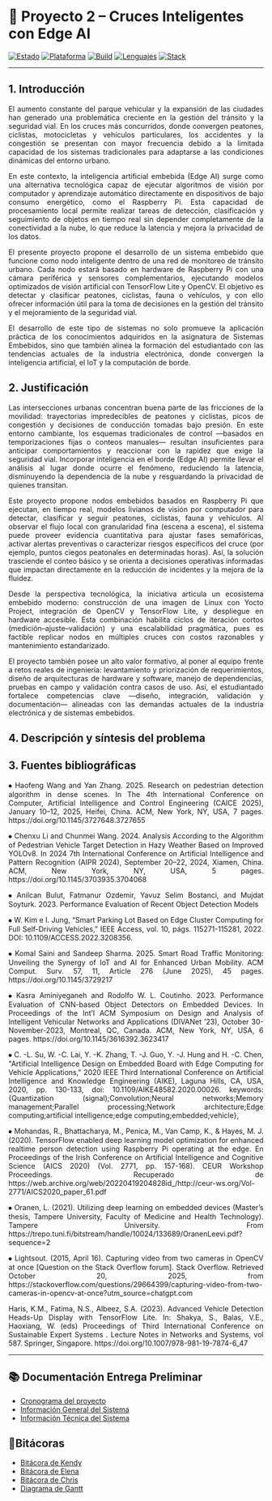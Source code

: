 # 🚦 Proyecto 2 – Cruces Inteligentes con Edge AI  

[![Estado](https://img.shields.io/badge/estado-en_desarrollo-blue.svg)]()
[![Plataforma](https://img.shields.io/badge/target-Raspberry%20Pi-green.svg)]()
[![Build](https://img.shields.io/badge/build-Yocto-kirkstone.svg)]()
[![Lenguajes](https://img.shields.io/badge/lenguajes-Python-orange.svg)]()
[![Stack](https://img.shields.io/badge/stack-OpenCV%20%7C%20TensorFlow%20Lite%20%7C%20V4L2%20%7C%20systemd-lightgrey.svg)]()

---


## 1. Introducción  
<p align="justify">
El aumento constante del parque vehicular y la expansión de las ciudades han generado una problemática creciente en la gestión del tránsito y la seguridad vial. En los cruces más concurridos, donde convergen peatones, ciclistas, motocicletas y vehículos particulares, los accidentes y la congestión se presentan con mayor frecuencia debido a la limitada capacidad de los sistemas tradicionales para adaptarse a las condiciones dinámicas del entorno urbano.
</p>
<p align="justify">
En este contexto, la inteligencia artificial embebida (Edge AI) surge como una alternativa tecnológica capaz de ejecutar algoritmos de visión por computador y aprendizaje automático directamente en dispositivos de bajo consumo energético, como el Raspberry Pi. Esta capacidad de procesamiento local permite realizar tareas de detección, clasificación y seguimiento de objetos en tiempo real sin depender completamente de la conectividad a la nube, lo que reduce la latencia y mejora la privacidad de los datos.
</p>
<p align="justify">
El presente proyecto propone el desarrollo de un sistema embebido que funcione como nodo inteligente dentro de una red de monitoreo de tránsito urbano. Cada nodo estará basado en hardware de Raspberry Pi con una cámara periférica y sensores complementarios, ejecutando modelos optimizados de visión artificial con TensorFlow Lite y OpenCV. El objetivo es detectar y clasificar peatones, ciclistas, fauna o vehículos, y con ello ofrecer información útil para la toma de decisiones en la gestión del tránsito y el mejoramiento de la seguridad vial.
</p>
<p align="justify">
El desarrollo de este tipo de sistemas no solo promueve la aplicación práctica de los conocimientos adquiridos en la asignatura de Sistemas Embebidos, sino que también alinea la formación del estudiantado con las tendencias actuales de la industria electrónica, donde convergen la inteligencia artificial, el IoT y la computación de borde.
</p>



## 2. Justificación
<p align="justify">
Las intersecciones urbanas concentran buena parte de las fricciones de la movilidad: trayectorias impredecibles de peatones y ciclistas, picos de congestión y decisiones de conducción tomadas bajo presión. En este entorno cambiante, los esquemas tradicionales de control —basados en temporizaciones fijas o conteos manuales— resultan insuficientes para anticipar comportamientos y reaccionar con la rapidez que exige la seguridad vial. Incorporar inteligencia en el borde (Edge AI) permite llevar el análisis al lugar donde ocurre el fenómeno, reduciendo la latencia, disminuyendo la dependencia de la nube y resguardando la privacidad de quienes transitan.
</p>

<p align="justify">
Este proyecto propone nodos embebidos basados en Raspberry Pi que ejecutan, en tiempo real, modelos livianos de visión por computador para detectar, clasificar y seguir peatones, ciclistas, fauna y vehículos. Al observar el flujo local con granularidad fina (escena a escena), el sistema puede proveer evidencia cuantitativa para ajustar fases semafóricas, activar alertas preventivas o caracterizar riesgos específicos del cruce (por ejemplo, puntos ciegos peatonales en determinadas horas). Así, la solución trasciende el conteo básico y se orienta a decisiones operativas informadas que impactan directamente en la reducción de incidentes y la mejora de la fluidez.
</p>

<p align="justify">
Desde la perspectiva tecnológica, la iniciativa articula un ecosistema embebido moderno: construcción de una imagen de Linux con Yocto Project, integración de OpenCV y TensorFlow Lite, y despliegue en hardware accesible. Esta combinación habilita ciclos de iteración cortos (medición–ajuste–validación) y una escalabilidad pragmática, pues es factible replicar nodos en múltiples cruces con costos razonables y mantenimiento estandarizado.
</p>

<p align="justify">
El proyecto también posee un alto valor formativo, al poner al equipo frente a retos reales de ingeniería: levantamiento y priorización de requerimientos, diseño de arquitecturas de hardware y software, manejo de dependencias, pruebas en campo y validación contra casos de uso. Así, el estudiantado fortalece competencias clave —diseño, integración, validación y documentación— alineadas con las demandas actuales de la industria electrónica y de sistemas embebidos.
</p>


## 4. Descripción y síntesis del problema


## 3. Fuentes bibliográficas
<p align="justify">
⦁	Haofeng Wang and Yan Zhang. 2025. Research on pedestrian detection algorithm in dense scenes. In The 4th International Conference on Computer, Artificial Intelligence and Control Engineering (CAICE 2025), January 10–12, 2025, Heifei, China. ACM, New York, NY, USA, 7 pages. https://doi.org/10.1145/3727648.3727655
</p>

<p align="justify">
⦁	Chenxu Li and Chunmei Wang. 2024. Analysis According to the Algorithm of Pedestrian Vehicle Target Detection in Hazy Weather Based on Improved YOLOv8. In 2024 7th International Conference on Artificial Intelligence and Pattern Recognition (AIPR 2024), September 20–22, 2024, Xiamen, China. ACM, New York, NY, USA, 5 pages. https://doi.org/10.1145/3703935.3704068
</p>

<p align="justify">
⦁	Anilcan Bulut, Fatmanur Ozdemir, Yavuz Selim Bostanci, and Mujdat Soyturk. 2023. Performance Evaluation of Recent Object Detection Models
</p>

<p align="justify">
⦁	 W. Kim e I. Jung, “Smart Parking Lot Based on Edge Cluster Computing for Full  Self-Driving Vehicles,” IEEE Access, vol. 10, págs. 115271-115281, 2022. DOI: 10.1109/ACCESS.2022.3208356.
</p>

<p align="justify">
⦁	Komal Saini and Sandeep Sharma. 2025. Smart Road Traffic Monitoring: Unveiling the Synergy of IoT and AI for Enhanced Urban Mobility. ACM Comput. Surv. 57, 11, Article 276 (June 2025), 45 pages. https://doi.org/10.1145/3729217
</p>

<p align="justify">
⦁	Kasra Aminiyeganeh and Rodolfo W. L. Coutinho. 2023. Performance Evaluation of CNN-based Object Detectors on Embedded Devices. In Proceedings of the Int’l ACM Symposium on Design and Analysis of Intelligent Vehicular Networks and Applications (DIVANet ’23), October 30-November-2023, Montreal, QC, Canada. ACM, New York, NY, USA, 6 pages. https://doi.org/10.1145/3616392.3623417
</p>

<p align="justify">
⦁	C. -L. Su, W. -C. Lai, Y. -K. Zhang, T. -J. Guo, Y. -J. Hung and H. -C. Chen, "Artificial Intelligence Design on Embedded Board with Edge Computing for Vehicle Applications," 2020 IEEE Third International Conference on Artificial Intelligence and Knowledge Engineering (AIKE), Laguna Hills, CA, USA, 2020, pp. 130-133, doi: 10.1109/AIKE48582.2020.00026. keywords: {Quantization (signal);Convolution;Neural networks;Memory management;Parallel processing;Network architecture;Edge computing;artificial intelligence;edge computing;embedded;vehicle},
</p>

<p align="justify">
⦁	Mohandas, R., Bhattacharya, M., Penica, M., Van Camp, K., & Hayes, M. J. (2020). TensorFlow enabled deep learning model optimization for enhanced realtime person detection using Raspberry Pi operating at the edge. En Proceedings of the Irish Conference on Artificial Intelligence and Cognitive Science (AICS 2020) (Vol. 2771, pp. 157-168). CEUR Workshop Proceedings. Recuperado de https://web.archive.org/web/20220419204828id_/http://ceur-ws.org/Vol-2771/AICS2020_paper_61.pdf
</p>

<p align="justify">
⦁ Oranen, L. (2021). Utilizing deep learning on embedded devices (Master’s thesis, Tampere University, Faculty of Medicine and Health Technology). Tampere University. From https://trepo.tuni.fi/bitstream/handle/10024/133689/OranenLeevi.pdf?sequence=2
</p>

<p align="justify">
⦁ Lightsout. (2015, April 16). Capturing video from two cameras in OpenCV at once [Question on the Stack Overflow forum]. Stack Overflow. Retrieved October 20, 2025, from https://stackoverflow.com/questions/29664399/capturing-video-from-two-cameras-in-opencv-at-once?utm_source=chatgpt.com
</p>

<p align="justify">
Haris, K.M., Fatima, N.S., Albeez, S.A. (2023). Advanced Vehicle Detection Heads-Up Display with TensorFlow Lite. In: Shakya, S., Balas, V.E., Haoxiang, W. (eds) Proceedings of Third International Conference on Sustainable Expert Systems . Lecture Notes in Networks and Systems, vol 587. Springer, Singapore. https://doi.org/10.1007/978-981-19-7874-6_47
</p>

---
## 📚 Documentación Entrega Preliminar
- [Cronograma del proyecto](docs/CRONOGRAMA.md)
- [Información General del Sistema](docs/INFORMACION-GENERAL.md)
- [Información Técnica del Sistema](docs/INFORMACION-TECNICA.md)

## 📝Bitácoras
- [Bitácora de Kendy](docs/BITACORA-KENDY.md)
- [Bitácora de Elena](docs/BITACORA-ELENA.md)
- [Bitácora de Chris](docs/BITACORA-CHRIS.md)
- [Diagrama de Gantt](https://estudianteccr-my.sharepoint.com/:x:/g/personal/acostchris_estudiantec_cr/ERtFBhxp_XxPtcSzFqkqFTgBtX6mbRqnva7ExeMKVMnOEw?e=FxJHmr)

